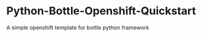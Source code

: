 Python-Bottle-Openshift-Quickstart
==================================

A simple openshift template for bottle python framework
